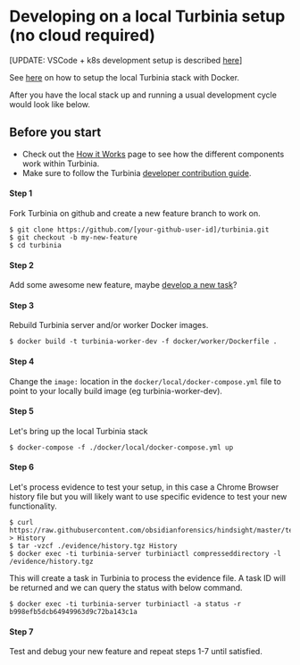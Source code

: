 # Developing on a local Turbinia setup (no cloud required)

[UPDATE: VSCode + k8s development setup is described [here](develop-minikube.md)]

See [here](../user/install.md) on how to setup the local Turbinia stack with Docker.

After you have the local stack up and running a usual development cycle would look like below.

## Before you start
*   Check out the [How it Works](../user/how-it-works.md) page to see how the different
    components work within Turbinia.
*   Make sure to follow the Turbinia
    [developer contribution guide](contributing.md).

#### Step 1
Fork Turbinia on github and create a new feature branch to work on.
```
$ git clone https://github.com/[your-github-user-id]/turbinia.git
$ git checkout -b my-new-feature
$ cd turbinia
```
#### Step 2
Add some awesome new feature, maybe [develop a new task](./developing-new-tasks.md)?
#### Step 3
Rebuild Turbinia server and/or worker Docker images.
```
$ docker build -t turbinia-worker-dev -f docker/worker/Dockerfile .
```
#### Step 4
Change the ```image:``` location in the ```docker/local/docker-compose.yml``` file to point to your locally build image (eg turbinia-worker-dev).

#### Step 5
Let's bring up the local Turbinia stack 
```
$ docker-compose -f ./docker/local/docker-compose.yml up
```
#### Step 6
Let's process evidence to test your setup, in this case a Chrome Browser history file but you will likely want to use specific evidence to test your new functionality.
```
$ curl https://raw.githubusercontent.com/obsidianforensics/hindsight/master/tests/fixtures/profiles/60/History > History
$ tar -vzcf ./evidence/history.tgz History
$ docker exec -ti turbinia-server turbiniactl compresseddirectory -l /evidence/history.tgz
```
This will create a task in Turbinia to process the evidence file. A task ID will be returned and we can query the status with below command.
```
$ docker exec -ti turbinia-server turbiniactl -a status -r b998efb5dcb64949963d9c72ba143c1a
```
#### Step 7
Test and debug your new feature and repeat steps 1-7 until satisfied. 
